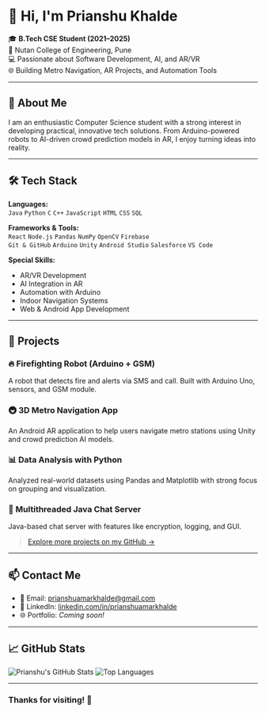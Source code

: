 # 👋 Hi, I'm Prianshu Khalde

🎓 **B.Tech CSE Student (2021–2025)**  
📍 Nutan College of Engineering, Pune  
💻 Passionate about Software Development, AI, and AR/VR  
🌐 Building Metro Navigation, AR Projects, and Automation Tools

---

## 🚀 About Me

I am an enthusiastic Computer Science student with a strong interest in developing practical, innovative tech solutions. From Arduino-powered robots to AI-driven crowd prediction models in AR, I enjoy turning ideas into reality.

---

## 🛠️ Tech Stack

**Languages:**  
`Java` `Python` `C` `C++` `JavaScript` `HTML` `CSS` `SQL`

**Frameworks & Tools:**  
`React` `Node.js` `Pandas` `NumPy` `OpenCV` `Firebase`  
`Git & GitHub` `Arduino` `Unity` `Android Studio` `Salesforce` `VS Code`

**Special Skills:**  
- AR/VR Development  
- AI Integration in AR  
- Automation with Arduino  
- Indoor Navigation Systems  
- Web & Android App Development

---

## 📌 Projects

### 🔥 Firefighting Robot (Arduino + GSM)
A robot that detects fire and alerts via SMS and call. Built with Arduino Uno, sensors, and GSM module.

### 🚇 3D Metro Navigation App
An Android AR application to help users navigate metro stations using Unity and crowd prediction AI models.

### 📊 Data Analysis with Python
Analyzed real-world datasets using Pandas and Matplotlib with strong focus on grouping and visualization.

### 💬 Multithreaded Java Chat Server
Java-based chat server with features like encryption, logging, and GUI.

> [Explore more projects on my GitHub →](https://github.com/prianshuamarkhalde?tab=repositories)

---

## 📫 Contact Me

- 📧 Email: [prianshuamarkhalde@gmail.com](mailto:prianshuamarkhalde04@gmail.com)  
- 💼 LinkedIn: [linkedin.com/in/prianshuamarkhalde](https://linkedin.com/in/prianshukhalde)  
- 🌐 Portfolio: *Coming soon!*

---

## 📈 GitHub Stats

![Prianshu's GitHub Stats](https://github-readme-stats.vercel.app/api?username=prianshuamarkhalde&show_icons=true&theme=tokyonight)
![Top Languages](https://github-readme-stats.vercel.app/api/top-langs/?username=prianshuamarkhalde&layout=compact&theme=tokyonight)

---

### Thanks for visiting! 🙏

